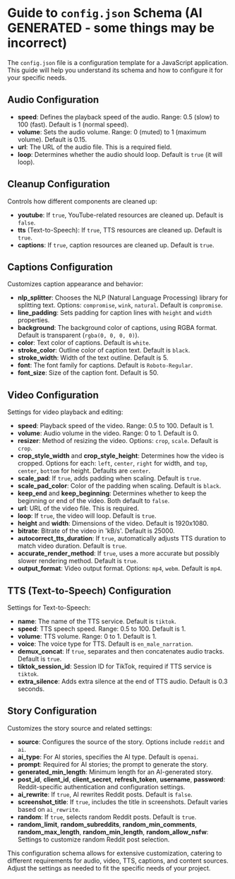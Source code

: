 # Guide to `config.json` Schema (AI GENERATED - some things may be incorrect)

The `config.json` file is a configuration template for a JavaScript application. This guide will help you understand its schema and how to configure it for your specific needs.

## Audio Configuration
- **speed**: Defines the playback speed of the audio. Range: 0.5 (slow) to 100 (fast). Default is 1 (normal speed).
- **volume**: Sets the audio volume. Range: 0 (muted) to 1 (maximum volume). Default is 0.15.
- **url**: The URL of the audio file. This is a required field.
- **loop**: Determines whether the audio should loop. Default is `true` (it will loop).

## Cleanup Configuration
Controls how different components are cleaned up:
- **youtube**: If `true`, YouTube-related resources are cleaned up. Default is `false`.
- **tts** (Text-to-Speech): If `true`, TTS resources are cleaned up. Default is `true`.
- **captions**: If `true`, caption resources are cleaned up. Default is `true`.

## Captions Configuration
Customizes caption appearance and behavior:
- **nlp_splitter**: Chooses the NLP (Natural Language Processing) library for splitting text. Options: `compromise`, `wink`, `natural`. Default is `compromise`.
- **line_padding**: Sets padding for caption lines with `height` and `width` properties.
- **background**: The background color of captions, using RGBA format. Default is transparent (`rgba(0, 0, 0, 0)`).
- **color**: Text color of captions. Default is `white`.
- **stroke_color**: Outline color of caption text. Default is `black`.
- **stroke_width**: Width of the text outline. Default is 5.
- **font**: The font family for captions. Default is `Roboto-Regular`.
- **font_size**: Size of the caption font. Default is 50.

## Video Configuration
Settings for video playback and editing:
- **speed**: Playback speed of the video. Range: 0.5 to 100. Default is 1.
- **volume**: Audio volume in the video. Range: 0 to 1. Default is 0.
- **resizer**: Method of resizing the video. Options: `crop`, `scale`. Default is `crop`.
- **crop_style_width** and **crop_style_height**: Determines how the video is cropped. Options for each: `left`, `center`, `right` for width, and `top`, `center`, `bottom` for height. Defaults are `center`.
- **scale_pad**: If `true`, adds padding when scaling. Default is `true`.
- **scale_pad_color**: Color of the padding when scaling. Default is `black`.
- **keep_end** and **keep_beginning**: Determines whether to keep the beginning or end of the video. Both default to `false`.
- **url**: URL of the video file. This is required.
- **loop**: If `true`, the video will loop. Default is `true`.
- **height** and **width**: Dimensions of the video. Default is 1920x1080.
- **bitrate**: Bitrate of the video in 'kB/s'. Default is 25000.
- **autocorrect_tts_duration**: If `true`, automatically adjusts TTS duration to match video duration. Default is `true`.
- **accurate_render_method**: If `true`, uses a more accurate but possibly slower rendering method. Default is `true`.
- **output_format**: Video output format. Options: `mp4`, `webm`. Default is `mp4`.

## TTS (Text-to-Speech) Configuration
Settings for Text-to-Speech:
- **name**: The name of the TTS service. Default is `tiktok`.
- **speed**: TTS speech speed. Range: 0.5 to 100. Default is 1.
- **volume**: TTS volume. Range: 0 to 1. Default is 1.
- **voice**: The voice type for TTS. Default is `en_male_narration`.
- **demux_concat**: If `true`, separates and then concatenates audio tracks. Default is `true`.
- **tiktok_session_id**: Session ID for TikTok, required if TTS service is `tiktok`.
- **extra_silence**: Adds extra silence at the end of TTS audio. Default is 0.3 seconds.

## Story Configuration
Customizes the story source and related settings:
- **source**: Configures the source of the story. Options include `reddit` and `ai`.
- **ai_type**: For AI stories, specifies the AI type. Default is `openai`.
- **prompt**: Required for AI stories; the prompt to generate the story.
- **generated_min_length**: Minimum length for an AI-generated story.
- **post_id**, **client_id**, **client_secret**, **refresh_token**, **username**, **password**: Reddit-specific authentication and configuration settings.
- **ai_rewrite**: If `true`, AI rewrites Reddit posts. Default is `false`.
- **screenshot_title**: If `true`, includes the title in screenshots. Default varies based on `ai_rewrite`.
- **random**: If `true`, selects random Reddit posts. Default is `true`.
- **random_limit**, **random_subreddits**, **random_min_comments**, **random_max_length**, **random_min_length**, **random_allow_nsfw**: Settings to customize random Reddit post selection.

This configuration schema allows for extensive customization, catering to different requirements for audio, video, TTS, captions, and content sources. Adjust the settings as needed to fit the specific needs of your project.
